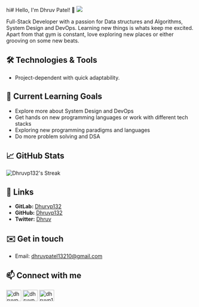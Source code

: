 hi# Hello, I'm Dhruv Patel! 👋 ![](https://komarev.com/ghpvc/?username=Dhruvp132&color=blueviolet&abbreviated=true)

Full-Stack Developer with a passion for Data structures and Algorithms, System Design and DevOps. Learning new things is whats keep me excited. Apart from that gym is constant, love exploring new places or either grooving on some new beats. 

## 🛠️ Technologies & Tools

- Project-dependent with quick adaptability. 

## 🌱 Current Learning Goals

- Explore more about System Design and DevOps
- Get hands on new programming languages or work with different tech stacks
- Exploring new programming paradigms and languages
- Do more problem solving and DSA

## 📈 GitHub Stats

![Dhruvp132's Streak](https://github-readme-streak-stats.herokuapp.com/?user=dhruvp132&theme=material-palenight&hide_border=true)

## 🔗 Links

- **GitLab:** [Dhurvp132](https://gitlab.com/Dhruvp132)
- **GitHub:** [Dhruvp132](https://github.com/Dhruvp132)
- **Twitter:** [Dhruv](https://x.com/DhruvPa48307488)
  
## ✉️ Get in touch

- Email: dhruvpatel13210@gmail.com

## 📫 Connect with me 
<p align="left">
<a href="https://twitter.com/dhruvpa48307488" target="blank"><img align="center" src="https://raw.githubusercontent.com/rahuldkjain/github-profile-readme-generator/master/src/images/icons/Social/twitter.svg" alt="dhruvpa48307488" height="30" width="40" /></a>
<a href="https://linkedin.com/in/dhruvpatel1310" target="blank"><img align="center" src="https://raw.githubusercontent.com/rahuldkjain/github-profile-readme-generator/master/src/images/icons/Social/linked-in-alt.svg" alt="dhruvpatel1310" height="30" width="40" /></a>
<a href="https://www.leetcode.com/dhruvp13" target="blank"><img align="center" src="https://raw.githubusercontent.com/rahuldkjain/github-profile-readme-generator/master/src/images/icons/Social/leet-code.svg" alt="dhruvp13" height="30" width="40" /></a>
</p>



<!--
**Dhruvp132/dhruvp132** is a ✨ _special_ ✨ repository because its `README.md` (this file) appears on your GitHub profile.

Here are some ideas to get you started:

- 🔭 I’m currently working on ...
- 🌱 I’m currently learning ...
- 👯 I’m looking to collaborate on ...
- 🤔 I’m looking for help with ...
- 💬 Ask me about ...
- 📫 How to reach me: ...
- 😄 Pronouns: ...
- ⚡ Fun fact: ...
-->
